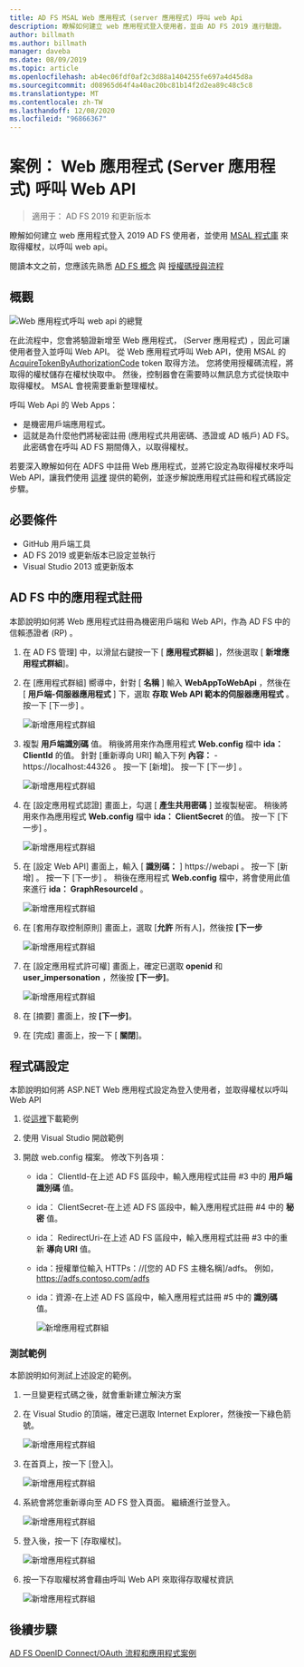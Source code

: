 ```yaml
---
title: AD FS MSAL Web 應用程式 (server 應用程式) 呼叫 web Api
description: 瞭解如何建立 web 應用程式登入使用者，並由 AD FS 2019 進行驗證。
author: billmath
ms.author: billmath
manager: daveba
ms.date: 08/09/2019
ms.topic: article
ms.openlocfilehash: ab4ec06fdf0af2c3d88a1404255fe697a4d45d8a
ms.sourcegitcommit: d08965d64f4a40ac20bc81b14f2d2ea89c48c5c8
ms.translationtype: MT
ms.contentlocale: zh-TW
ms.lasthandoff: 12/08/2020
ms.locfileid: "96866367"
---
```

# <a name="scenario-web-app-server-app-calling-web-api"></a>案例： Web 應用程式 (Server 應用程式) 呼叫 Web API
>適用于： AD FS 2019 和更新版本

瞭解如何建立 web 應用程式登入 2019 AD FS 使用者，並使用 [MSAL 程式庫](https://github.com/AzureAD/microsoft-authentication-library-for-dotnet/wiki) 來取得權杖，以呼叫 web api。

閱讀本文之前，您應該先熟悉 [AD FS 概念](../ad-fs-openid-connect-oauth-concepts.md) 與 [授權碼授與流程](../../overview/ad-fs-openid-connect-oauth-flows-scenarios.md#authorization-code-grant-flow)

## <a name="overview"></a>概觀

![Web 應用程式呼叫 web api 的總覽](media/adfs-msal-web-app-web-api/webapp1.png)

在此流程中，您會將驗證新增至 Web 應用程式， (Server 應用程式) ，因此可讓使用者登入並呼叫 Web API。 從 Web 應用程式呼叫 Web API，使用 MSAL 的 [AcquireTokenByAuthorizationCode](/dotnet/api/microsoft.identity.client.acquiretokenbyauthorizationcodeparameterbuilder) token 取得方法。 您將使用授權碼流程，將取得的權杖儲存在權杖快取中。 然後，控制器會在需要時以無訊息方式從快取中取得權杖。 MSAL 會視需要重新整理權杖。

呼叫 Web Api 的 Web Apps：


- 是機密用戶端應用程式。
- 這就是為什麼他們將秘密註冊 (應用程式共用密碼、憑證或 AD 帳戶) AD FS。 此密碼會在呼叫 AD FS 期間傳入，以取得權杖。

若要深入瞭解如何在 ADFS 中註冊 Web 應用程式，並將它設定為取得權杖來呼叫 Web API，讓我們使用 [這裡](https://github.com/microsoft/adfs-sample-msal-dotnet-webapp-to-webapi) 提供的範例，並逐步解說應用程式註冊和程式碼設定步驟。


## <a name="pre-requisites"></a>必要條件

- GitHub 用戶端工具
- AD FS 2019 或更新版本已設定並執行
- Visual Studio 2013 或更新版本

## <a name="app-registration-in-ad-fs"></a>AD FS 中的應用程式註冊
本節說明如何將 Web 應用程式註冊為機密用戶端和 Web API，作為 AD FS 中的信賴憑證者 (RP) 。

  1. 在 AD FS 管理] 中，以滑鼠右鍵按一下 [ **應用程式群組** ]，然後選取 [ **新增應用程式群組**]。
  2. 在 [應用程式群組] 嚮導中，針對 [ **名稱** ] 輸入 **WebAppToWebApi** ，然後在 [ **用戶端-伺服器應用程式** ] 下，選取 **存取 Web API 範本的伺服器應用程式** 。 按一下 [下一步] 。

      ![新增應用程式群組](media/adfs-msal-web-app-web-api/webapp2.png)

  3. 複製 **用戶端識別碼** 值。 稍後將用來作為應用程式 **Web.config** 檔中 **ida： ClientId** 的值。 針對 [重新導向 URI] 輸入下列 **內容：**  -  https://localhost:44326 。 按一下 [新增]。 按一下 [下一步] 。

      ![新增應用程式群組](media/adfs-msal-web-app-web-api/webapp3.png)

  4. 在 [設定應用程式認證] 畫面上，勾選 [ **產生共用密碼** ] 並複製秘密。 稍後將用來作為應用程式 **Web.config** 檔中 **ida： ClientSecret** 的值。 按一下 [下一步] 。

      ![新增應用程式群組](media/adfs-msal-web-app-web-api/webapp4.png)

  5. 在 [設定 Web API] 畫面上，輸入 [ **識別碼：** ] https://webapi 。 按一下 [新增]  。 按一下 [下一步] 。 稍後在應用程式 **Web.config** 檔中，將會使用此值來進行 **ida： GraphResourceId** 。

      ![新增應用程式群組](media/adfs-msal-web-app-web-api/webapp5.png)

  6. 在 [套用存取控制原則] 畫面上，選取 [**允許** 所有人]，然後按 **[下一步**

      ![新增應用程式群組](media/adfs-msal-web-app-web-api/webapp6.png)

  7. 在 [設定應用程式許可權] 畫面上，確定已選取 **openid** 和 **user_impersonation** ，然後按 **[下一步]**。

      ![新增應用程式群組](media/adfs-msal-web-app-web-api/webapp7.png)

  8. 在 [摘要] 畫面上，按 **[下一步]**。

  9. 在 [完成] 畫面上，按一下 [ **關閉**]。



## <a name="code-configuration"></a>程式碼設定

本節說明如何將 ASP.NET Web 應用程式設定為登入使用者，並取得權杖以呼叫 Web API

  1. 從[這裡](https://github.com/microsoft/adfs-sample-msal-dotnet-webapp-to-webapi)下載範例

  2. 使用 Visual Studio 開啟範例

  3. 開啟 web.config 檔案。 修改下列各項：
       - ida： ClientId-在上述 AD FS 區段中，輸入應用程式註冊 #3 中的 **用戶端識別碼** 值。
       - ida： ClientSecret-在上述 AD FS 區段中，輸入應用程式註冊 #4 中的 **秘密** 值。
       - ida： RedirectUri-在上述 AD FS 區段中，輸入應用程式註冊 #3 中的重新 **導向 URI** 值。
       - ida：授權單位輸入 HTTPs：//[您的 AD FS 主機名稱]/adfs。 例如，https://adfs.contoso.com/adfs
       - ida：資源-在上述 AD FS 區段中，輸入應用程式註冊 #5 中的 **識別碼** 值。

          ![新增應用程式群組](media/adfs-msal-web-app-web-api/webapp8.png)


### <a name="test-the-sample"></a>測試範例
本節說明如何測試上述設定的範例。

  1. 一旦變更程式碼之後，就會重新建立解決方案

  2. 在 Visual Studio 的頂端，確定已選取 Internet Explorer，然後按一下綠色箭號。

      ![新增應用程式群組](media/adfs-msal-web-app-web-api/webapp9.png)

  3. 在首頁上，按一下 [登入]。

      ![新增應用程式群組](media/adfs-msal-web-app-web-api/webapp10.png)

  4. 系統會將您重新導向至 AD FS 登入頁面。 繼續進行並登入。

      ![新增應用程式群組](media/adfs-msal-web-app-web-api/webapp11.png)

  5. 登入後，按一下 [存取權杖]。

      ![新增應用程式群組](media/adfs-msal-web-app-web-api/webapp12.png)

  6. 按一下存取權杖將會藉由呼叫 Web API 來取得存取權杖資訊

      ![新增應用程式群組](media/adfs-msal-web-app-web-api/webapp13.png)

 ## <a name="next-steps"></a>後續步驟
[AD FS OpenID Connect/OAuth 流程和應用程式案例](../../overview/ad-fs-openid-connect-oauth-flows-scenarios.md)

